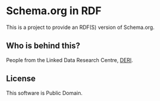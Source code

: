 # Schema.org in RDF

This is a project to provide an RDF(S) version of Schema.org.


## Who is behind this?

People from the Linked Data Research Centre, [DERI](http://www.deri.ie).

## License

This software is Public Domain.